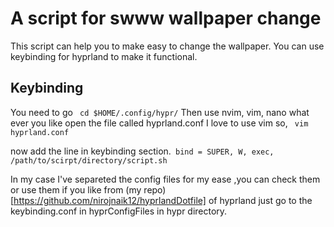 # A script for swww wallpaper change

This script can help you to make easy to change the wallpaper.
You can use keybinding for hyprland to make it functional.

## Keybinding

You need to go ``` cd $HOME/.config/hypr/``` 
Then use nvim, vim, nano what ever you like open the file called hyprland.conf 
I love to use vim so, ``` vim hyprland.conf```

now add the line in keybinding section.``` bind = SUPER, W, exec, /path/to/scirpt/directory/script.sh```

In my case I've separeted the config files for my ease ,you can check them or use them if you like from (my repo)[https://github.com/nirojnaik12/hyprlandDotfile] of hyprland
just go to the keybinding.conf in hyprConfigFiles in hypr directory.
